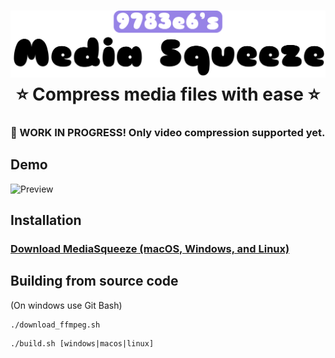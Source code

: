 <h1 align="center" style="border-bottom: none">
    <b>
        <img src="./logo.png" title="MediaSqueeze Logo"/><br>
    </b>
    ⭐️  Compress media files with ease  ⭐️ <br>
</h1>

### 🚧 WORK IN PROGRESS! Only video compression supported yet.

## Demo

![Preview](demo.gif)

## Installation

### [Download MediaSqueeze (macOS, Windows, and Linux)](https://github.com/9783e6/media_squeeze/releases)


## Building from source code

(On windows use Git Bash)

```
./download_ffmpeg.sh
```

```
./build.sh [windows|macos|linux]
```